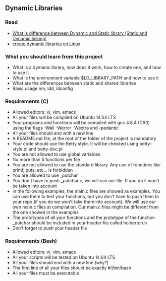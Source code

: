 ## Dynamic Libraries

### Read
- [What is difference between Dynamic and Static library (Static and Dynamic linking)](https://www.youtube.com/watch?v=eW5he5uFBNM)
- [create dymanic libraries on Linux](https://www.google.com/#q=linux+create+dynamic+library)

### What you should learn from this project

- What is a dymanic library, how does it work, how to create one, and how to use it
- What is the environment variable $LD_LIBRARY_PATH and how to use it
- What are the differences between static and shared libraries
- Basic usage nm, ldd, ldconfig

### Requirements (C)

- Allowed editors: vi, vim, emacs
- All your files will be compiled on Ubuntu 14.04 LTS
- Your programs and functions will be compiled with gcc 4.8.4 (C90) using the flags -Wall -Werror -Wextra and -pedantic
- All your files should end with a new line
- A README.md file, at the root of the folder of the project is mandatory
- Your code should use the Betty style. It will be checked using betty-style.pl and betty-doc.pl
- You are not allowed to use global variables
- No more than 5 functions per file
- You are not allowed to use the standard library. Any use of functions like printf, puts, etc... is forbidden
- You are allowed to use _putchar
- You don't have to push _putchar.c, we will use our file. If you do it won't be taken into account
- In the following examples, the main.c files are showed as examples. You can use them to test your functions, but you don't have to push them to your repo (if you do we won't take them into account). We will use our own main.c files at compilation. Our main.c files might be different from the one showed in the examples
- The prototypes of all your functions and the prototype of the function _putchar should be included in your header file called holberton.h
- Don't forget to push your header file

### Requirements (Bash)

- Allowed editors: vi, vim, emacs
- All your scripts will be tested on Ubuntu 14.04 LTS
- All your files should end with a new line (why?)
- The first line of all your files should be exactly #!/bin/bash
- All your files must be executable

